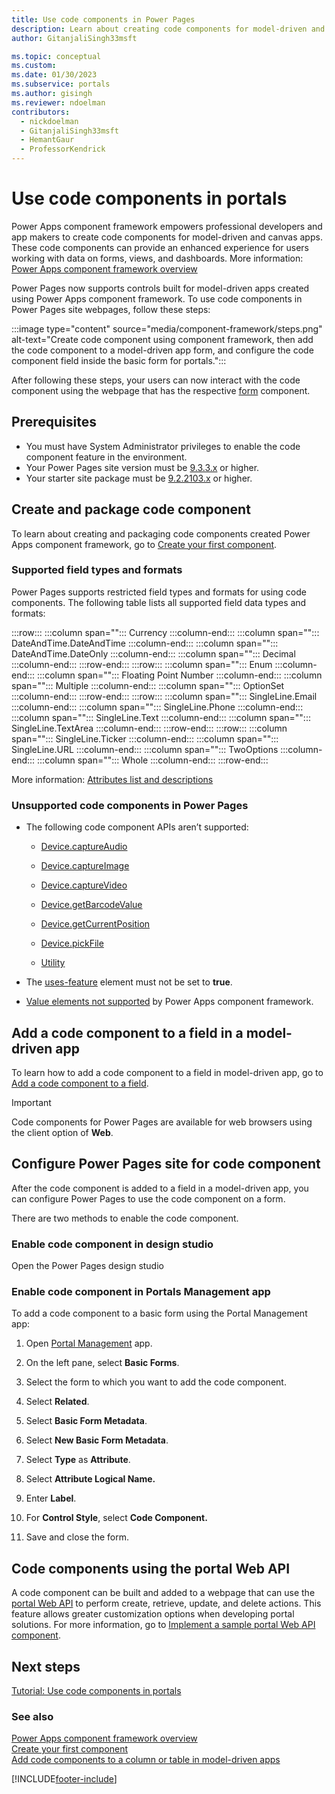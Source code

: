 ```yaml
---
title: Use code components in Power Pages
description: Learn about creating code components for model-driven and canvas apps using Power Apps component framework inside Power Pages.
author: GitanjaliSingh33msft

ms.topic: conceptual
ms.custom: 
ms.date: 01/30/2023
ms.subservice: portals
ms.author: gisingh
ms.reviewer: ndoelman
contributors:
  - nickdoelman
  - GitanjaliSingh33msft
  - HemantGaur
  - ProfessorKendrick
---
```


# Use code components in portals

Power Apps component framework empowers professional developers and app makers to create code components for model-driven and canvas apps. These code components can provide an enhanced experience for users working with data on forms, views, and dashboards. More information: [Power Apps component framework overview](../../developer/component-framework/overview.md)

Power Pages now supports controls built for model-driven apps created using Power Apps component framework. To use code components in Power Pages site webpages, follow these steps:

:::image type="content" source="media/component-framework/steps.png" alt-text="Create code component using component framework, then add the code component to a model-driven app form, and configure the code component field inside the basic form for portals.":::

After following these steps, your users can now interact with the code component using the webpage that has the respective [form](../getting-started/add-form.md) component.  

## Prerequisites

- You must have System Administrator privileges to enable the code component feature in the environment.
- Your Power Pages site version must be [9.3.3.x](versions/version-9.3.3.x.md) or higher.
- Your starter site package must be [9.2.2103.x](versions/package-version-9.2.2103.md) or higher.

## Create and package code component

To learn about creating and packaging code components created Power Apps component framework, go to [Create your first component](/power-apps/developer/component-framework/implementing-controls-using-typescript).

### Supported field types and formats

Power Pages supports restricted field types and formats for using code components. The following table lists all supported field data types and formats:

:::row:::
   :::column span="":::
      Currency
   :::column-end:::
   :::column span="":::
      DateAndTime.DateAndTime
   :::column-end:::
   :::column span="":::
      DateAndTime.DateOnly
   :::column-end:::
   :::column span="":::
      Decimal
   :::column-end:::
:::row-end:::
:::row:::
   :::column span="":::
      Enum
   :::column-end:::
   :::column span="":::
      Floating Point Number
   :::column-end:::
   :::column span="":::
      Multiple
   :::column-end:::
   :::column span="":::
      OptionSet
   :::column-end:::
:::row-end:::
:::row:::
   :::column span="":::
      SingleLine.Email
   :::column-end:::
   :::column span="":::
      SingleLine.Phone
   :::column-end:::
   :::column span="":::
      SingleLine.Text
   :::column-end:::
   :::column span="":::
      SingleLine.TextArea
   :::column-end:::
:::row-end:::
:::row:::
   :::column span="":::
      SingleLine.Ticker
   :::column-end:::
   :::column span="":::
      SingleLine.URL
   :::column-end:::
   :::column span="":::
      TwoOptions
   :::column-end:::
   :::column span="":::
      Whole
   :::column-end:::
:::row-end:::

More information: [Attributes list and descriptions](/power-apps/developer/component-framework/manifest-schema-reference/property#remarks)

### Unsupported code components in Power Pages

-   The following code component APIs aren’t supported:

    -   [Device.captureAudio](/power-apps/developer/component-framework/reference/device/captureaudio.md)

    -   [Device.captureImage](/power-apps/developer/component-framework/reference/device/captureimage.md)

    -   [Device.captureVideo](/power-apps/developer/component-framework/reference/device/capturevideo.md)

    -   [Device.getBarcodeValue](/power-apps/developer/component-framework/reference/device/getbarcodevalue.md)

    -   [Device.getCurrentPosition](/power-apps/developer/component-framework/reference/device/getcurrentposition.md)

    -   [Device.pickFile](/power-apps/developer/component-framework/reference/device/pickfile.md)

    -   [Utility](/power-apps/developer/component-framework/reference/utility.md)

-   The [uses-feature](/power-apps/developer/component-framework/manifest-schema-reference/uses-feature.md) element must not be set to **true**.

-   [Value elements not supported](/power-apps/developer/component-framework/manifest-schema-reference/property.md#value-elements-that-are-not-supported)
    by Power Apps component framework.

## Add a code component to a field in a model-driven app

To learn how to add a code component to a field in model-driven app, go to [Add a code component to a field](/power-apps/developer/component-framework/add-custom-controls-to-a-field-or-entity#add-a-code-component-to-a-column).

> [!IMPORTANT]
> Code components for Power Pages are available for web browsers using the client option of **Web**.

## Configure Power Pages site for code component

After the code component is added to a field in a model-driven app, you can configure Power Pages to use the code component on a form.

There are two methods to enable the code component.

### Enable code component in design studio

Open the Power Pages design studio

### Enable code component in Portals Management app

To add a code component to a basic form using the Portal Management app:

1. Open [Portal Management](configure/configure-portal.md) app.

1. On the left pane, select **Basic Forms**.

1. Select the form to which you want to add the code component.

1. Select **Related**.

1. Select **Basic Form Metadata**.

1. Select **New Basic Form Metadata**.

1. Select **Type** as **Attribute**.

1. Select **Attribute Logical Name.**

1. Enter **Label**.

1. For **Control Style**, select **Code Component.**

1. Save and close the form.

## Code components using the portal Web API

A code component can be built and added to a webpage that can use the [portal Web API](web-api-overview.md) to perform create, retrieve, update, and delete actions. This feature allows greater customization options when developing portal solutions. For more information, go to [Implement a sample portal Web API component](implement-webapi-component.md).

## Next steps

[Tutorial: Use code components in portals](component-framework-tutorial.md)

### See also

[Power Apps component framework overview](../../developer/component-framework/overview.md) <br>
[Create your first component](../../developer/component-framework/implementing-controls-using-typescript.md) <br>
[Add code components to a column or table in model-driven apps](../../developer/component-framework/add-custom-controls-to-a-field-or-entity.md)

[!INCLUDE[footer-include](../../includes/footer-banner.md)]
